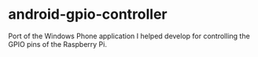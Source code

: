 android-gpio-controller
=======================

Port of the Windows Phone application I helped develop for controlling the GPIO pins of the Raspberry Pi.
